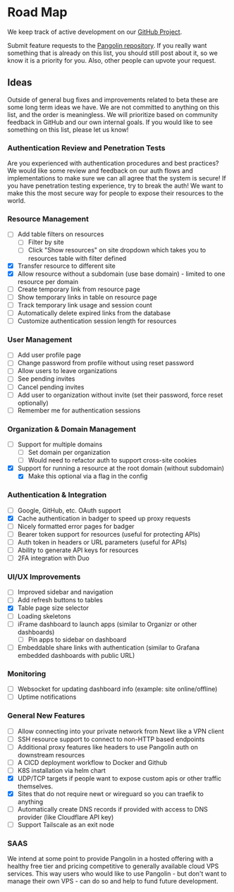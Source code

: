 # Road Map

We keep track of active development on our [GitHub Project](https://github.com/orgs/fosrl/projects/1).

Submit feature requests to the [Pangolin repository](https://github.com/orgs/fosrl/discussions). If you really want something that is already on this list, you should still post about it, so we know it is a priority for you. Also, other people can upvote your request.

## Ideas

Outside of general bug fixes and improvements related to beta these are some long term ideas we have. We are not committed to anything on this list, and the order is meaningless. We will prioritize based on community feedback in GitHub and our own internal goals. If you would like to see something on this list, please let us know!

### Authentication Review and Penetration Tests

Are you experienced with authentication procedures and best practices? We would like some review and feedback on our auth flows and implementations to make sure we can all agree that the system is secure! If you have penetration testing experience, try to break the auth! We want to make this the most secure way for people to expose their resources to the world.

### Resource Management
- [ ] Add table filters on resources
  - [ ] Filter by site
  - [ ] Click "Show resources" on site dropdown which takes you to resources table with filter defined
- [x] Transfer resource to different site
- [x] Allow resource without a subdomain (use base domain) - limited to one resource per domain
- [ ] Create temporary link from resource page
- [ ] Show temporary links in table on resource page
- [ ] Track temporary link usage and session count
- [ ] Automatically delete expired links from the database
- [ ] Customize authentication session length for resources

### User Management
- [ ] Add user profile page
- [ ] Change password from profile without using reset password
- [ ] Allow users to leave organizations
- [ ] See pending invites
- [ ] Cancel pending invites
- [ ] Add user to organization without invite (set their password, force reset optionally)
- [ ] Remember me for authentication sessions

### Organization & Domain Management
- [ ] Support for multiple domains
  - [ ] Set domain per organization
  - [ ] Would need to refactor auth to support cross-site cookies
- [x] Support for running a resource at the root domain (without subdomain)
  - [x] Make this optional via a flag in the config

### Authentication & Integration
- [ ] Google, GitHub, etc. OAuth support
- [x] Cache authentication in badger to speed up proxy requests
- [ ] Nicely formatted error pages for badger
- [ ] Bearer token support for resources (useful for protecting APIs)
- [ ] Auth token in headers or URL parameters (useful for APIs)
- [ ] Ability to generate API keys for resources
- [ ] 2FA integration with Duo

### UI/UX Improvements
- [ ] Improved sidebar and navigation
- [ ] Add refresh buttons to tables
- [x] Table page size selector
- [ ] Loading skeletons
- [ ] iFrame dashboard to launch apps (similar to Organizr or other dashboards)
  - [ ] Pin apps to sidebar on dashboard
- [ ] Embeddable share links with authentication (similar to Grafana embedded dashboards with public URL)

### Monitoring
- [ ] Websocket for updating dashboard info (example: site online/offline)
- [ ] Uptime notifications

### General New Features

- [ ] Allow connecting into your private network from Newt like a VPN client
- [ ] SSH resource support to connect to non-HTTP based endpoints
- [ ] Additional proxy features like headers to use Pangolin auth on downstream resources
- [ ] A CICD deployment workflow to Docker and Github
- [ ] K8S installation via helm chart
- [x] UDP/TCP targets if people want to expose custom apis or other traffic themselves.
- [x] Sites that do not require newt or wireguard so you can traefik to anything
- [ ] Automatically create DNS records if provided with access to DNS provider (like Cloudflare API key)
- [ ] Support Tailscale as an exit node

### SAAS

We intend at some point to provide Pangolin in a hosted offering with a healthy free tier and pricing competitive to generally available cloud VPS services. This way users who would like to use Pangolin - but don't want to manage their own VPS - can do so and help to fund future development.
